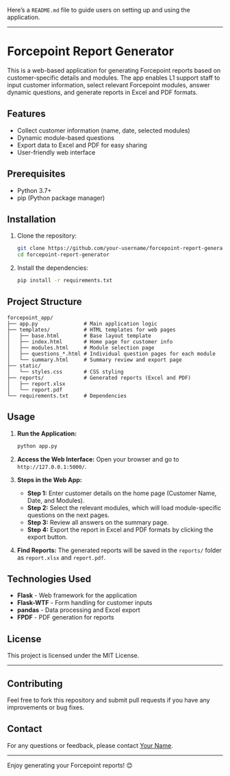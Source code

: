 Here’s a `README.md` file to guide users on setting up and using the application.

---

# Forcepoint Report Generator

This is a web-based application for generating Forcepoint reports based on customer-specific details and modules. The app enables L1 support staff to input customer information, select relevant Forcepoint modules, answer dynamic questions, and generate reports in Excel and PDF formats.

## Features

- Collect customer information (name, date, selected modules)
- Dynamic module-based questions
- Export data to Excel and PDF for easy sharing
- User-friendly web interface

## Prerequisites

- Python 3.7+
- pip (Python package manager)

## Installation

1. Clone the repository:

   ```bash
   git clone https://github.com/your-username/forcepoint-report-generator.git
   cd forcepoint-report-generator
   ```

2. Install the dependencies:

   ```bash
   pip install -r requirements.txt
   ```

## Project Structure

```
forcepoint_app/
├── app.py               # Main application logic
├── templates/           # HTML templates for web pages
│   ├── base.html        # Base layout template
│   ├── index.html       # Home page for customer info
│   ├── modules.html     # Module selection page
│   ├── questions_*.html # Individual question pages for each module
│   └── summary.html     # Summary review and export page
├── static/
│   └── styles.css       # CSS styling
├── reports/             # Generated reports (Excel and PDF)
│   ├── report.xlsx      
│   └── report.pdf       
└── requirements.txt     # Dependencies
```

## Usage

1. **Run the Application:**

   ```bash
   python app.py
   ```

2. **Access the Web Interface:**
   Open your browser and go to `http://127.0.0.1:5000/`.

3. **Steps in the Web App:**
   - **Step 1:** Enter customer details on the home page (Customer Name, Date, and Modules).
   - **Step 2:** Select the relevant modules, which will load module-specific questions on the next pages.
   - **Step 3:** Review all answers on the summary page.
   - **Step 4:** Export the report in Excel and PDF formats by clicking the export button.

4. **Find Reports:**
   The generated reports will be saved in the `reports/` folder as `report.xlsx` and `report.pdf`.

## Technologies Used

- **Flask** - Web framework for the application
- **Flask-WTF** - Form handling for customer inputs
- **pandas** - Data processing and Excel export
- **FPDF** - PDF generation for reports

## License

This project is licensed under the MIT License.

---

## Contributing

Feel free to fork this repository and submit pull requests if you have any improvements or bug fixes.

## Contact

For any questions or feedback, please contact [Your Name](mailto:your-email@example.com).

---

Enjoy generating your Forcepoint reports! 😊
